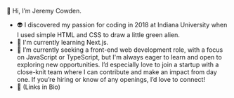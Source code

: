 👋 Hi, I’m Jeremy Cowden.
- 👽 I discovered my passion for coding in 2018 at Indiana University when I used simple HTML and CSS to draw a little green alien.
- 🧠 I'm currently learning Next.js.
- 👀 I’m currently seeking a front-end web development role, with a focus on JavaScript or TypeScript, but I'm always eager to learn and open to exploring new opportunities. I’d especially love to join a startup with a close-knit team where I can contribute and make an impact from day one. If you’re hiring or know of any openings, I’d love to connect!
- 🔗 (Links in Bio)

<!---
jercowd/jercowd is a ✨ special ✨ repository because its `README.md` (this file) appears on your GitHub profile.
You can click the Preview link to take a look at your changes.
--->
